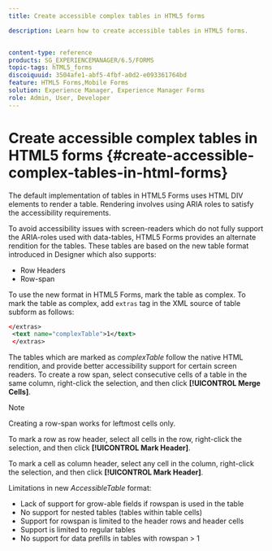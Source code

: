 ```yaml
---
title: Create accessible complex tables in HTML5 forms

description: Learn how to create accessible tables in HTML5 forms.


content-type: reference
products: SG_EXPERIENCEMANAGER/6.5/FORMS
topic-tags: hTML5_forms
discoiquuid: 3504afe1-abf5-4fbf-a0d2-e093361764bd
feature: HTML5 Forms,Mobile Forms
solution: Experience Manager, Experience Manager Forms
role: Admin, User, Developer
---
```

# Create accessible complex tables in HTML5 forms {#create-accessible-complex-tables-in-html-forms}

The default implementation of tables in HTML5 Forms uses HTML DIV elements to render a table. Rendering involves using ARIA roles to satisfy the accessibility requirements.

To avoid accessibility issues with screen-readers which do not fully support the ARIA-roles used with data-tables, HTML5 Forms provides an alternate rendition for the tables. These tables are based on the new table format introduced in Designer which also supports:

* Row Headers
* Row-span

To use the new format in HTML5 Forms, mark the table as complex. To mark the table as complex, add `extras` tag in the XML source of table subform as follows:

```xml
</extras>
 <text name="complexTable">1</text>
 </extras>
```

The tables which are marked as *complexTable* follow the native HTML rendition, and provide better accessibility support for certain screen readers.  To create a row span, select consecutive cells of a table in the same column, right-click the selection, and then click **[!UICONTROL Merge Cells]**.

>[!NOTE]
>
>Creating a row-span works for leftmost cells only.

To mark a row as row header, select all cells in the row, right-click the selection, and then click **[!UICONTROL Mark Header]**.

To mark a cell as column header, select any cell in the column, right-click the selection, and then click **[!UICONTROL Mark Header]**.

Limitations in new *AccessibleTable* format:

* Lack of support for grow-able fields if rowspan is used in the table
* No support for nested tables (tables within table cells)
* Support for rowspan is limited to the header rows and header cells
* Support is limited to regular tables
* No support for data prefills in tables with rowspan &gt; 1

